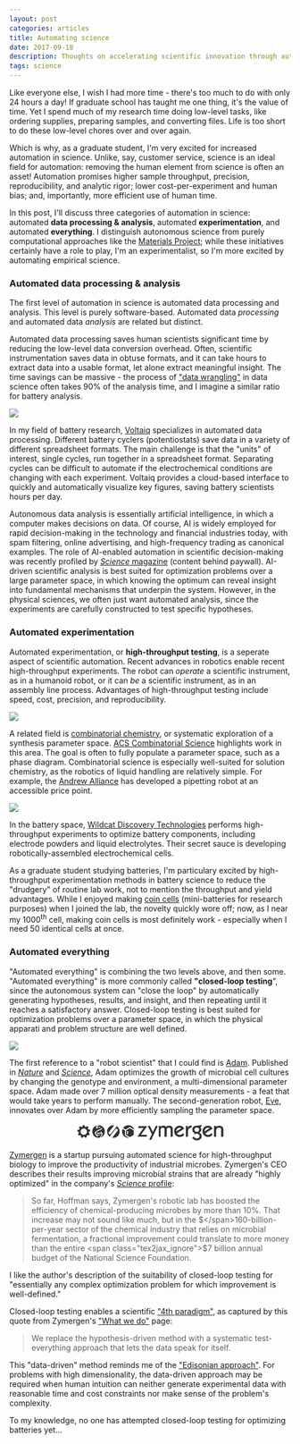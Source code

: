 ```yaml
---
layout: post
categories: articles
title: Automating science
date: 2017-09-18
description: Thoughts on accelerating scientific innovation through automation
tags: science
---
```


Like everyone else, I wish I had more time -
there's too much to do with only 24 hours a day!
If graduate school has taught me one thing, it's the value of time.
Yet I spend much of my research time doing low-level tasks,
like ordering supplies, preparing samples, and converting files.
Life is too short to do these low-level chores over and over again.

Which is why, as a graduate student, I'm very excited for increased automation in science.
Unlike, say, customer service, science is an ideal field for automation:
removing the human element from science is often an asset!
Automation promises higher sample throughput, precision, reproducibility, and
analytic rigor; lower cost-per-experiment and human bias;
and, importantly, more efficient use of human time.

In this post, I'll discuss three categories of automation in science:
automated **data processing & analysis**, automated **experimentation**,
and automated **everything**.
I distinguish autonomous science from purely computational approaches like
the [Materials Project](https://www.materialsproject.org);
while these initiatives certainly have a role to play,
I'm an experimentalist, so I'm more excited by automating empirical science.

### Automated data processing & analysis

The first level of automation in science is automated data processing and analysis. This level is purely software-based.
Automated data *processing* and automated data *analysis* are related but distinct.

Automated data processing saves human scientists significant time
by reducing the low-level data conversion overhead.
Often, scientific instrumentation saves data in obtuse formats,
and it can take hours to extract data into a usable format,
let alone extract meaningful insight.
The time savings can be massive - the process of
["data wrangling"](https://en.wikipedia.org/wiki/Data_wrangling) in
data science often takes 90% of the analysis time, and I imagine a similar
ratio for battery analysis.

<p>
<a href="https://www.voltaiq.com">
<img src="{{ site.url }}/img/voltaiq.png" style="display:block; margin-left: auto; margin-right: auto;">
</a></p>

In my field of battery research, [Voltaiq](https://www.voltaiq.com)
specializes in automated data processing.
Different battery cyclers (potentiostats) save data in a variety of
different spreadsheet formats.
The main challenge is that the "units" of interest, single cycles, run together
in a spreadsheet format.
Separating cycles can be difficult to automate if the electrochemical conditions
are changing with each experiment.
Voltaiq provides a cloud-based interface to quickly and automatically
visualize key figures, saving battery scientists hours per day.

Autonomous data analysis is essentially artificial intelligence,
in which a computer makes decisions on data.
Of course, AI is widely employed for rapid decision-making
in the technology and financial industries today,
with spam filtering, online advertising, and high-frequency trading as canonical examples.
The role of AI-enabled automation in scientific decision-making was recently profiled
by [*Science* magazine](http://science.sciencemag.org/content/357/6346)
(content behind paywall).
AI-driven scientific analysis is best suited for optimization problems
over a large parameter space, in which knowing the optimum can reveal insight
into fundamental mechanisms that underpin the system.
However, in the physical sciences, we often just want automated analysis,
since the experiments are carefully constructed to test specific hypotheses.

### Automated experimentation

Automated experimentation, or **high-throughput testing**, is a seperate aspect
of scientific automation.
Recent advances in robotics enable recent high-throughput experiments.
The robot can *operate* a scientific instrument, as in a humanoid robot,
or it can *be* a scientific instrument, as in an assembly line process.
Advantages of high-throughput testing include speed, cost, precision, and
reproducibility.

<p>
<a href="http://pubs.acs.org/doi/abs/10.1021/acscombsci.6b00153">
<img src="{{ site.url }}/img/combinatorial.gif" style="display:block; margin-left: auto; margin-right: auto;">
</a></p>

A related field is
[combinatorial chemistry](https://en.wikipedia.org/wiki/Combinatorial_chemistry),
or systematic exploration of a synthesis parameter space.
[ACS Combinatorial Science](http://pubs.acs.org/journal/acsccc) highlights
work in this area.
The goal is often to fully populate a parameter space, such as a phase diagram.
Combinatorial science is especially well-suited for solution chemistry,
as the robotics of liquid handling are relatively simple.
For example, the [Andrew Alliance](https://www.andrewalliance.com) has developed a
 pipetting robot at an accessible price point.

<p>
<a href="http://www.wildcatdiscovery.com">
<img src="{{ site.url }}/img/wildcat.jpg" style="display:block; margin-left: auto; margin-right: auto;">
</a></p>

In the battery space,
[Wildcat Discovery Technologies](http://www.wildcatdiscovery.com/) performs
high-throughput experiments to optimize battery components, including
electrode powders and liquid electrolytes. Their secret sauce is developing
robotically-assembled electrochemical cells.

As a graduate student studying batteries, I'm particulary excited
by high-throughput experimentation methods in battery science to reduce the
"drudgery" of routine lab work, not to mention the throughput and yield advantages.
While I enjoyed making [coin cells](https://en.wikipedia.org/wiki/Button_cell)
(mini-batteries for research purposes)
when I joined the lab, the novelty quickly wore off;
now, as I near my 1000<sup>th</sup> cell, making coin cells is
most definitely work - especially when I need 50 identical cells at once.

### Automated everything

"Automated everything" is combining the two levels above, and then some.
"Automated everything" is more commonly called **"closed-loop testing**", since
the autonomous system can "close the loop" by automatically generating
hypotheses, results, and insight, and then repeating until it
reaches a satisfactory answer.
Closed-loop testing is best suited for optimization problems
over a parameter space, in which the physical apparati and problem structure
are well defined.

<p>
<a href="http://science.sciencemag.org/content/324/5923/85.full">
<img src="{{ site.url }}/img/adam.jpg" style="display:block; margin-left: auto; margin-right: auto;">
</a></p>

The first reference to a "robot scientist" that I could find is
[Adam](https://en.wikipedia.org/wiki/Robot_Scientist).
Published in
[*Nature*](https://search.proquest.com/docview/204547838)
and
[*Science*](http://science.sciencemag.org/content/324/5923/85.full),
Adam optimizes the growth of microbial cell cultures by changing
the genotype and environment, a multi-dimensional parameter space.
Adam made over 7 million optical density measurements - a feat that would
take years to perform manually.
The second-generation robot, [Eve](http://www.cam.ac.uk/research/news/artificially-intelligent-robot-scientist-eve-could-boost-search-for-new-drugs), innovates over Adam by more efficiently sampling the parameter space.

<p>
<a href="https://www.zymergen.com">
<img src="/img/zymergen.png" style="display:block; margin-left: auto; margin-right: auto;">
</a></p>

[Zymergen](https://www.zymergen.com) is a startup pursuing automated science
for high-throughput biology to improve the productivity of industrial
microbes.
Zymergen's CEO describes their results improving microbial strains that are
already "highly optimized" in the company's [*Science* profile](http://science.sciencemag.org/content/357/6346/18.full):
>So far, Hoffman says, Zymergen's robotic lab has boosted the efficiency of
>chemical-producing microbes by more than 10%.
>That increase may not sound like much,
>but in the <span class="tex2jax_ignore">$</span>160-billion-per-year sector of the chemical industry
>that relies on microbial fermentation, a fractional improvement
>could translate to more money than the entire <span class="tex2jax_ignore">$</span>7 billion annual
>budget of the National Science Foundation.

I like the author's description of the suitability of closed-loop testing for
"essentially any complex optimization problem for which improvement is well-defined."

Closed-loop testing enables a scientific ["4th paradigm"](https://en.wikipedia.org/wiki/Data_science),
 as captured by this quote from Zymergen's ["What we do"](https://zymergen.com/what-we-do/) page:

>We replace the hypothesis-driven method with a systematic test-everything approach that lets the data speak for itself.

This "data-driven" method reminds me of the ["Edisonian approach"](
https://en.wikipedia.org/wiki/Edisonian_approach).
For problems with high dimensionality, the data-driven approach may be required
when human intuition can neither generate experimental data with reasonable time
and cost constraints
nor make sense of the problem's complexity.

To my knowledge, no one has attempted closed-loop testing for optimizing batteries yet...

